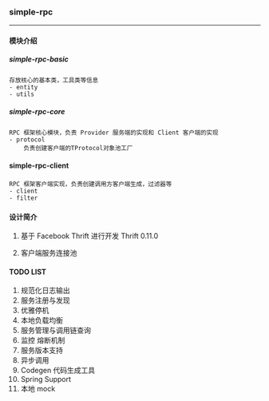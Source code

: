 ### simple-rpc
---
#### 模块介绍
##### simple-rpc-basic
    存放核心的基本类，工具类等信息
    - entity
    - utils
##### simple-rpc-core
    RPC 框架核心模块，负责 Provider 服务端的实现和 Client 客户端的实现
    - protocol
        负责创建客户端的TProtocol对象池工厂

#### simple-rpc-client
    RPC 框架客户端实现，负责创建调用方客户端生成，过滤器等
    - client
    - filter

#### 设计简介
1. 基于 Facebook Thrift 进行开发
    Thrift 0.11.0
    
2. 客户端服务连接池

#### TODO LIST
1. 规范化日志输出
2. 服务注册与发现
3. 优雅停机
4. 本地负载均衡
5. 服务管理与调用链查询
6. 监控 熔断机制
7. 服务版本支持
8. 异步调用
9. Codegen 代码生成工具
10. Spring Support
11. 本地 mock